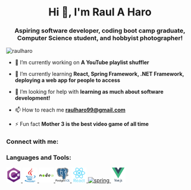 <h1 align="center">Hi 👋, I'm Raul A Haro</h1>
<h3 align="center">Aspiring software developer, coding boot camp graduate, Computer Science student, and hobbyist photographer!</h3>

<p align="left"> <img src="https://komarev.com/ghpvc/?username=raulharo&label=Profile%20views&color=0e75b6&style=flat" alt="raulharo" /> </p>

- 🔭 I’m currently working on **A YouTube playlist shuffler**

- 🌱 I’m currently learning **React, Spring Framework, .NET Framework, deploying a web app for people to access**

- 🤝 I’m looking for help with **learning as much about software development!**

- 📫 How to reach me **raulharo99@gmail.com**

- ⚡ Fun fact **Mother 3 is the best video game of all time**

<h3 align="left">Connect with me:</h3>
<p align="left">
</p>

<h3 align="left">Languages and Tools:</h3>
<p align="left"> <a href="https://www.w3schools.com/cs/" target="_blank" rel="noreferrer"> <img src="https://raw.githubusercontent.com/devicons/devicon/master/icons/csharp/csharp-original.svg" alt="csharp" width="40" height="40"/> </a> <a href="https://www.java.com" target="_blank" rel="noreferrer"> <img src="https://raw.githubusercontent.com/devicons/devicon/master/icons/java/java-original.svg" alt="java" width="40" height="40"/> </a> <a href="https://nodejs.org" target="_blank" rel="noreferrer"> <img src="https://raw.githubusercontent.com/devicons/devicon/master/icons/nodejs/nodejs-original-wordmark.svg" alt="nodejs" width="40" height="40"/> </a> <a href="https://www.postgresql.org" target="_blank" rel="noreferrer"> <img src="https://raw.githubusercontent.com/devicons/devicon/master/icons/postgresql/postgresql-original-wordmark.svg" alt="postgresql" width="40" height="40"/> </a> <a href="https://reactjs.org/" target="_blank" rel="noreferrer"> <img src="https://raw.githubusercontent.com/devicons/devicon/master/icons/react/react-original-wordmark.svg" alt="react" width="40" height="40"/> </a> <a href="https://spring.io/" target="_blank" rel="noreferrer"> <img src="https://www.vectorlogo.zone/logos/springio/springio-icon.svg" alt="spring" width="40" height="40"/> </a> <a href="https://vuejs.org/" target="_blank" rel="noreferrer"> <img src="https://raw.githubusercontent.com/devicons/devicon/master/icons/vuejs/vuejs-original-wordmark.svg" alt="vuejs" width="40" height="40"/> </a> </p>

